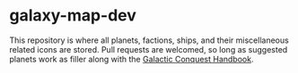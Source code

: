 # galaxy-map-dev

This repository is where all planets, factions, ships, and their miscellaneous related icons are stored.
Pull requests are welcomed, so long as suggested planets work as filler along with the [Galactic Conquest Handbook](https://docs.google.com/document/d/1jF4Enbs6YByzQLyG6rOvhioEL-ZOb-09sXt7ZAvBOoE/edit?usp=sharing).

